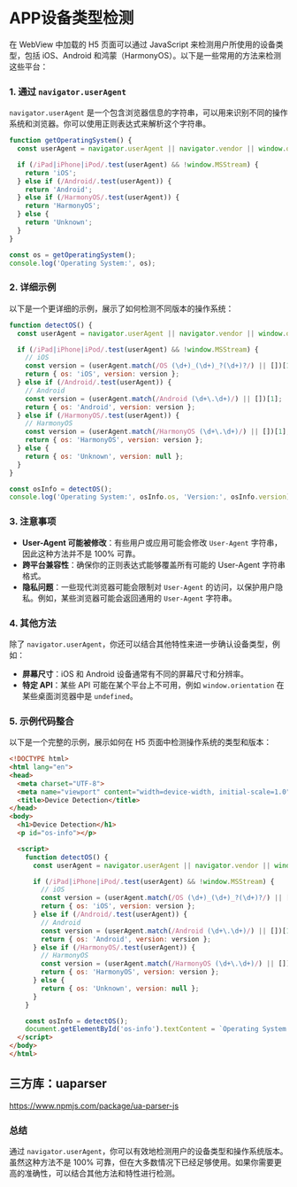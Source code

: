 # APP设备类型检测
在 WebView 中加载的 H5 页面可以通过 JavaScript 来检测用户所使用的设备类型，包括 iOS、Android 和鸿蒙（HarmonyOS）。以下是一些常用的方法来检测这些平台：

### 1. **通过 `navigator.userAgent`**

`navigator.userAgent` 是一个包含浏览器信息的字符串，可以用来识别不同的操作系统和浏览器。你可以使用正则表达式来解析这个字符串。

```javascript
function getOperatingSystem() {
  const userAgent = navigator.userAgent || navigator.vendor || window.opera;

  if (/iPad|iPhone|iPod/.test(userAgent) && !window.MSStream) {
    return 'iOS';
  } else if (/Android/.test(userAgent)) {
    return 'Android';
  } else if (/HarmonyOS/.test(userAgent)) {
    return 'HarmonyOS';
  } else {
    return 'Unknown';
  }
}

const os = getOperatingSystem();
console.log('Operating System:', os);
```

### 2. **详细示例**

以下是一个更详细的示例，展示了如何检测不同版本的操作系统：

```javascript
function detectOS() {
  const userAgent = navigator.userAgent || navigator.vendor || window.opera;

  if (/iPad|iPhone|iPod/.test(userAgent) && !window.MSStream) {
    // iOS
    const version = (userAgent.match(/OS (\d+)_(\d+)_?(\d+)?/) || [])[1];
    return { os: 'iOS', version: version };
  } else if (/Android/.test(userAgent)) {
    // Android
    const version = (userAgent.match(/Android (\d+\.\d+)/) || [])[1];
    return { os: 'Android', version: version };
  } else if (/HarmonyOS/.test(userAgent)) {
    // HarmonyOS
    const version = (userAgent.match(/HarmonyOS (\d+\.\d+)/) || [])[1];
    return { os: 'HarmonyOS', version: version };
  } else {
    return { os: 'Unknown', version: null };
  }
}

const osInfo = detectOS();
console.log('Operating System:', osInfo.os, 'Version:', osInfo.version);
```

### 3. **注意事项**

- **User-Agent 可能被修改**：有些用户或应用可能会修改 `User-Agent` 字符串，因此这种方法并不是 100% 可靠。
- **跨平台兼容性**：确保你的正则表达式能够覆盖所有可能的 User-Agent 字符串格式。
- **隐私问题**：一些现代浏览器可能会限制对 `User-Agent` 的访问，以保护用户隐私。例如，某些浏览器可能会返回通用的 `User-Agent` 字符串。

### 4. **其他方法**

除了 `navigator.userAgent`，你还可以结合其他特性来进一步确认设备类型，例如：

- **屏幕尺寸**：iOS 和 Android 设备通常有不同的屏幕尺寸和分辨率。
- **特定 API**：某些 API 可能在某个平台上不可用，例如 `window.orientation` 在某些桌面浏览器中是 `undefined`。

### 5. **示例代码整合**

以下是一个完整的示例，展示如何在 H5 页面中检测操作系统的类型和版本：

```html
<!DOCTYPE html>
<html lang="en">
<head>
  <meta charset="UTF-8">
  <meta name="viewport" content="width=device-width, initial-scale=1.0">
  <title>Device Detection</title>
</head>
<body>
  <h1>Device Detection</h1>
  <p id="os-info"></p>

  <script>
    function detectOS() {
      const userAgent = navigator.userAgent || navigator.vendor || window.opera;

      if (/iPad|iPhone|iPod/.test(userAgent) && !window.MSStream) {
        // iOS
        const version = (userAgent.match(/OS (\d+)_(\d+)_?(\d+)?/) || [])[1];
        return { os: 'iOS', version: version };
      } else if (/Android/.test(userAgent)) {
        // Android
        const version = (userAgent.match(/Android (\d+\.\d+)/) || [])[1];
        return { os: 'Android', version: version };
      } else if (/HarmonyOS/.test(userAgent)) {
        // HarmonyOS
        const version = (userAgent.match(/HarmonyOS (\d+\.\d+)/) || [])[1];
        return { os: 'HarmonyOS', version: version };
      } else {
        return { os: 'Unknown', version: null };
      }
    }

    const osInfo = detectOS();
    document.getElementById('os-info').textContent = `Operating System: ${osInfo.os} Version: ${osInfo.version}`;
  </script>
</body>
</html>
```

## 三方库：uaparser
https://www.npmjs.com/package/ua-parser-js


### 总结
通过 `navigator.userAgent`，你可以有效地检测用户的设备类型和操作系统版本。虽然这种方法不是 100% 可靠，但在大多数情况下已经足够使用。如果你需要更高的准确性，可以结合其他方法和特性进行检测。

